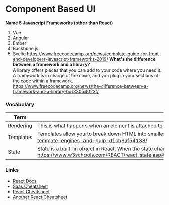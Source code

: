 # Component Based UI

__Name 5 Javascript Frameworks (other than React)__  
1. Vue
1. Angular
1. Ember 
1. Backbone.js
1. Svelte
https://www.freecodecamp.org/news/complete-guide-for-front-end-developers-javascript-frameworks-2019/
__What's the difference between a framework and a library?__  
A library offers pieces that you can add to your code where you need it. A framework is in charge of the code, and you plug in your sections of the code within a framework.  
https://www.freecodecamp.org/news/the-difference-between-a-framework-and-a-library-bd133054023f/

### Vocabulary
|Term | Definition |  
|---|---|
| Rendering | This is what happens when an element is attached to the page or to the DOM. https://reactjs.org/docs/rendering-elements.html|
| Templates | Templates allow you to break down HTML into smaller bits that can be reused. https://www.freecodecamp.org/news/how-to-modularize-html-using-template-engines-and-gulp-d1cb8af54138/|
| State | State is a built-in object in React. When the state changes, the component rerenders.  https://www.w3schools.com/REACT/react_state.asp#:~:text=React%20components%20has%20a%20built,%2C%20the%20component%20re%2Drenders.| 

### Links 
* [React Docs](https://facebook.github.io/react/docs/hello-world.html)
* [Saas Cheatsheet](https://devhints.io/sass)
* [React Cheatsheet](https://devhints.io/react)
* [Another React Cheatsheet](https://reactcheatsheet.com/)
